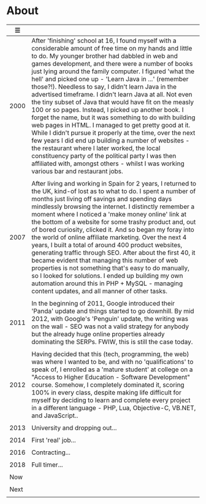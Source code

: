 # About

| ☰    |                                                                                                                                                                                                                                                                                                                                                                                                                                                                                                                                                                                                                                                                                                                                                                                                                                                                                                                                                                                                         |
| ---- | ------------------------------------------------------------------------------------------------------------------------------------------------------------------------------------------------------------------------------------------------------------------------------------------------------------------------------------------------------------------------------------------------------------------------------------------------------------------------------------------------------------------------------------------------------------------------------------------------------------------------------------------------------------------------------------------------------------------------------------------------------------------------------------------------------------------------------------------------------------------------------------------------------------------------------------------------------------------------------------------------------- |
| 2000 | After 'finishing' school at 16, I found myself with a considerable amount of free time on my hands and little to do. My younger brother had dabbled in web and games development, and there were a number of books just lying around the family computer. I figured 'what the hell' and picked one up - 'Learn Java in ...' (remember those?!). Needless to say, I didn't learn Java in the advertised timeframe. I didn't learn Java at all. Not even the tiny subset of Java that would have fit on the measly 100 or so pages. Instead, I picked up another book. I forget the name, but it was something to do with building web pages in HTML. I managed to get pretty good at it. While I didn't pursue it properly at the time, over the next few years I did end up building a number of websites - the restaurant where I later worked, the local constituency party of the political party I was then affiliated with, amongst others - whilst I was working various bar and restaurant jobs. |
|      |                                                                                                                                                                                                                                                                                                                                                                                                                                                                                                                                                                                                                                                                                                                                                                                                                                                                                                                                                                                                         |
| 2007 | After living and working in Spain for 2 years, I returned to the UK, kind-of lost as to what to do. I spent a number of months just living off savings and spending days mindlessly browsing the internet. I distinctly remember a moment where I noticed a 'make money online' link at the bottom of a website for some trashy product and, out of bored curiosity, clicked it. And so began my foray into the world of online affiliate marketing. Over the next 4 years, I built a total of around 400 product websites, generating traffic through SEO. After about the first 40, it became evident that managing this number of web properties is not something that's easy to do manually, so I looked for solutions. I ended up building my own automation around this in PHP + MySQL - managing content updates, and all manner of other tasks.                                                                                                                                                 |
|      |                                                                                                                                                                                                                                                                                                                                                                                                                                                                                                                                                                                                                                                                                                                                                                                                                                                                                                                                                                                                         |
| 2011 | In the beginning of 2011, Google introduced their 'Panda' update and things started to go downhill. By mid 2012, with Google's 'Penguin' update, the writing was on the wall - SEO was not a valid strategy for anybody but the already huge online properties already dominating the SERPs. FWIW, this is still the case today.                                                                                                                                                                                                                                                                                                                                                                                                                                                                                                                                                                                                                                                                        |
|      |                                                                                                                                                                                                                                                                                                                                                                                                                                                                                                                                                                                                                                                                                                                                                                                                                                                                                                                                                                                                         |
| 2012 | Having decided that this (tech, programming, the web) was where I wanted to be, and with no 'qualifications' to speak of, I enrolled as a 'mature student' at college on a "Access to Higher Education - Software Development" course. Somehow, I completely dominated it, scoring 100% in every class, despite making life difficult for myself by deciding to learn and complete every project in a different language - PHP, Lua, Objective-C, VB.NET, and JavaScript..                                                                                                                                                                                                                                                                                                                                                                                                                                                                                                                              |
|      |                                                                                                                                                                                                                                                                                                                                                                                                                                                                                                                                                                                                                                                                                                                                                                                                                                                                                                                                                                                                         |
| 2013 | University and dropping out...                                                                                                                                                                                                                                                                                                                                                                                                                                                                                                                                                                                                                                                                                                                                                                                                                                                                                                                                                                          |
|      |                                                                                                                                                                                                                                                                                                                                                                                                                                                                                                                                                                                                                                                                                                                                                                                                                                                                                                                                                                                                         |
| 2014 | First 'real' job...                                                                                                                                                                                                                                                                                                                                                                                                                                                                                                                                                                                                                                                                                                                                                                                                                                                                                                                                                                                     |
|      |                                                                                                                                                                                                                                                                                                                                                                                                                                                                                                                                                                                                                                                                                                                                                                                                                                                                                                                                                                                                         |
| 2016 | Contracting...                                                                                                                                                                                                                                                                                                                                                                                                                                                                                                                                                                                                                                                                                                                                                                                                                                                                                                                                                                                          |
|      |                                                                                                                                                                                                                                                                                                                                                                                                                                                                                                                                                                                                                                                                                                                                                                                                                                                                                                                                                                                                         |
| 2018 | Full timer...                                                                                                                                                                                                                                                                                                                                                                                                                                                                                                                                                                                                                                                                                                                                                                                                                                                                                                                                                                                           |
|      |                                                                                                                                                                                                                                                                                                                                                                                                                                                                                                                                                                                                                                                                                                                                                                                                                                                                                                                                                                                                         |
| Now  |                                                                                                                                                                                                                                                                                                                                                                                                                                                                                                                                                                                                                                                                                                                                                                                                                                                                                                                                                                                                         |
|      |                                                                                                                                                                                                                                                                                                                                                                                                                                                                                                                                                                                                                                                                                                                                                                                                                                                                                                                                                                                                         |
| Next |                                                                                                                                                                                                                                                                                                                                                                                                                                                                                                                                                                                                                                                                                                                                                                                                                                                                                                                                                                                                         |
|      |                                                                                                                                                                                                                                                                                                                                                                                                                                                                                                                                                                                                                                                                                                                                                                                                                                                                                                                                                                                                         |
